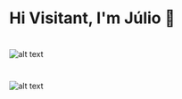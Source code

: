 # Hi Visitant, I'm Júlio 👋
#
![alt text](https://raw.githubusercontent.com/juliovt-07/juliovt-07/master/home-1.png)
#
![alt text](https://raw.githubusercontent.com/juliovt-07/juliovt-07/master/home-2.png)




<!--
**juliovt-07/juliovt-07** is a ✨ _special_ ✨ repository because its `README.md` (this file) appears on your GitHub profile.

Here are some ideas to get you started:

- 🔭 I’m currently working on ...
- 🌱 I’m currently learning ...
- 👯 I’m looking to collaborate on ...
- 🤔 I’m looking for help with ...
- 💬 Ask me about ...
- 📫 How to reach me: ...
- 😄 Pronouns: ...
- ⚡ Fun fact: ...
-->
